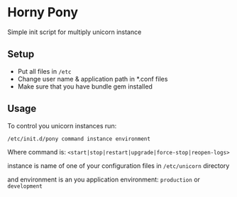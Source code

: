 # Horny Pony

Simple init script for multiply unicorn instance

## Setup

* Put all files in `/etc`
* Change user name & application path in *.conf files
* Make sure that you have bundle gem installed


## Usage

To control you unicorn instances run:

`/etc/init.d/pony command instance environment`

Where command is:
`<start|stop|restart|upgrade|force-stop|reopen-logs>`

instance is name of one of your configuration files in `/etc/unicorn` directory

and environment is an you application environment:
`production` or `development`
